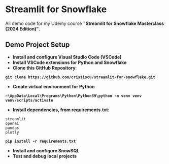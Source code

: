 # Streamlit for Snowflake

All demo code for my Udemy course **"Streamlit for Snowflake Masterclass (2024 Edition)"**.

## Demo Project Setup

* **Install and configure Visual Studio Code (VSCode)**
* **Install VSCode extensions for Python and Snowflake**
* **Clone this GitHub Repository**:

**`git clone https://github.com/cristiscu/streamlit-for-snowflake.git`**

* **Create virtual environment for Python**

**`~\AppData\Local\Programs\Python\Python39\python -m venv venv`**
**`venv/scripts/activate`**

* **Install dependencies, from requirements.txt:**
```
streamlit
openai
pandas
plotly
```

**`pip install -r requirements.txt`**

* **Install and configure SnowSQL**
* **Test and debug local projects**
